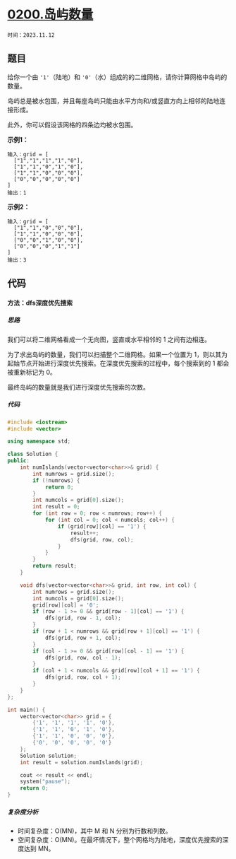# [0200.岛屿数量](https://leetcode.cn/problems/number-of-islands/)

`时间：2023.11.12`

## 题目

给你一个由 `'1'`（陆地）和 `'0'`（水）组成的的二维网格，请你计算网格中岛屿的数量。

岛屿总是被水包围，并且每座岛屿只能由水平方向和/或竖直方向上相邻的陆地连接形成。

此外，你可以假设该网格的四条边均被水包围。

**示例1：**

```
输入：grid = [
  ["1","1","1","1","0"],
  ["1","1","0","1","0"],
  ["1","1","0","0","0"],
  ["0","0","0","0","0"]
]
输出：1
```

**示例2：**

```
输入：grid = [
  ["1","1","0","0","0"],
  ["1","1","0","0","0"],
  ["0","0","1","0","0"],
  ["0","0","0","1","1"]
]
输出：3
```

## 代码

#### 方法：dfs深度优先搜索

##### 思路

我们可以将二维网格看成一个无向图，竖直或水平相邻的 1 之间有边相连。

为了求出岛屿的数量，我们可以扫描整个二维网格。如果一个位置为 1，则以其为起始节点开始进行深度优先搜索。在深度优先搜索的过程中，每个搜索到的 1 都会被重新标记为 0。

最终岛屿的数量就是我们进行深度优先搜索的次数。

##### 代码

```c++
#include <iostream>
#include <vector>

using namespace std;

class Solution {
public:
    int numIslands(vector<vector<char>>& grid) {
        int numrows = grid.size();
        if (!numrows) {
            return 0;
        }
        int numcols = grid[0].size();
        int result = 0;
        for (int row = 0; row < numrows; row++) {
            for (int col = 0; col < numcols; col++) {
                if (grid[row][col] == '1') {
                    result++;
                    dfs(grid, row, col);
                }
            }
        }
        return result;
    }

    void dfs(vector<vector<char>>& grid, int row, int col) {
        int numrows = grid.size();
        int numcols = grid[0].size();
        grid[row][col] = '0';
        if (row - 1 >= 0 && grid[row - 1][col] == '1') {
            dfs(grid, row - 1, col);
        }
        if (row + 1 < numrows && grid[row + 1][col] == '1') {
            dfs(grid, row + 1, col);
        }
        if (col - 1 >= 0 && grid[row][col - 1] == '1') {
            dfs(grid, row, col - 1);
        }
        if (col + 1 < numcols && grid[row][col + 1] == '1') {
            dfs(grid, row, col + 1);
        }
    }
};

int main() {
    vector<vector<char>> grid = {
        {'1', '1', '1', '1', '0'},
        {'1', '1', '0', '1', '0'},
        {'1', '1', '0', '0', '0'},
        {'0', '0', '0', '0', '0'}
    };
    Solution solution;
    int result = solution.numIslands(grid);

    cout << result << endl;
    system("pause");
    return 0;
}
```

##### 复杂度分析

- 时间复杂度：O(MN)，其中 M 和 N 分别为行数和列数。
- 空间复杂度：O(MN)。在最坏情况下，整个网格均为陆地，深度优先搜索的深度达到 MN。
